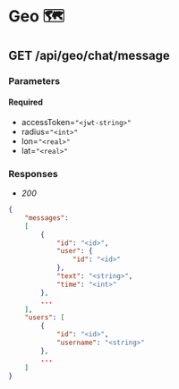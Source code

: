 # Geo 🗺

## GET /api/geo/chat/message

### Parameters
#### Required
- accessToken=`"<jwt-string>"`
- radius=`"<int>"`
- lon=`"<real>"`
- lat=`"<real>"`

### Responses
- *200*
```json
{
    "messages": 
    [
        {
            "id": "<id>",
            "user": {
                "id": "<id>"
            },
            "text": "<string>",
            "time": "<int>"
        },
        ...
    ],
    "users": [
        {
            "id": "<id>",
            "username": "<string>"
        },
        ...
    ]
}
```